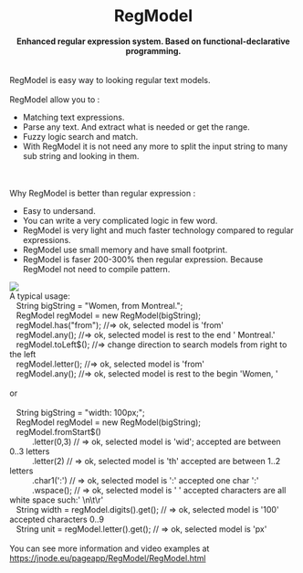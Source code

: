 <h1 style="text-align: center;" >RegModel 
</h1> 

<div style="text-align: center;font-weight: bold;" >Enhanced regular expression system. Based on functional-declarative programming.</div>

<br>
<br>RegModel is easy way to looking regular text models.
<br>
<br>RegModel allow you to :
<ul> 
  <li>Matching text expressions.</li>
  <li>Parse any text. And extract what is needed or get the range.</li>
  <li>Fuzzy logic search and match.</li>
  <li>With RegModel it is not need any more to split the input string to many sub string and looking in them.
	</li>
</ul>

<br>
<br>Why RegModel is better than regular expression :
<ul> 
  <li>Easy to undersand.</li>
  <li>You can write a very complicated logic in few word.</li>
	<li>RegModel is very light and much faster technology compared to regular expressions.</li>
	<li>RegModel use small memory and have small footprint.</li>
  <li>RegModel is faser 200-300% then regular expression. Because RegModel not need to compile pattern.</li>
</ul>

<img src="https://jnode.eu/version.jpg">
<br>A typical usage:
<br>&nbsp;&nbsp;&nbsp;String bigString = "Women, from Montreal.";
<br>&nbsp;&nbsp;&nbsp;RegModel regModel = new RegModel(bigString); 
<br>&nbsp;&nbsp;&nbsp;regModel.has("from");  //=> ok, selected model is 'from'
<br>&nbsp;&nbsp;&nbsp;regModel.any();		     //=> ok, selected model is rest to the end ' Montreal.'
<br>&nbsp;&nbsp;&nbsp;regModel.toLeft$();	   //=> change direction to search models from right to the left
<br>&nbsp;&nbsp;&nbsp;regModel.letter();	   //=> ok, selected model is 'from'
<br>&nbsp;&nbsp;&nbsp;regModel.any();		     //=> ok, selected model is rest to the begin 'Women, '
<br>		
<br>or
<br>		
<br>&nbsp;&nbsp;&nbsp;String bigString = "width:   100px;";
<br>&nbsp;&nbsp;&nbsp;RegModel regModel = new RegModel(bigString);
<br>&nbsp;&nbsp;&nbsp;regModel.fromStart$()
<br>&nbsp;&nbsp;&nbsp;&nbsp;&nbsp;&nbsp;&nbsp;&nbsp;&nbsp;&nbsp;.letter(0,3)	// => ok, selected model is 'wid'; accepted are between 0..3 letters
<br>&nbsp;&nbsp;&nbsp;&nbsp;&nbsp;&nbsp;&nbsp;&nbsp;&nbsp;&nbsp;.letter(2)	    // => ok, selected model is 'th' accepted are between 1..2 letters
<br>&nbsp;&nbsp;&nbsp;&nbsp;&nbsp;&nbsp;&nbsp;&nbsp;&nbsp;&nbsp;.char1(':')		// => ok, selected model is ':' accepted one char ':'
<br>&nbsp;&nbsp;&nbsp;&nbsp;&nbsp;&nbsp;&nbsp;&nbsp;&nbsp;&nbsp;.wspace();		// => ok, selected model is '   ' accepted characters are all white space such:' \n\t\r'
<br>&nbsp;&nbsp;&nbsp;String width = regModel.digits().get();	// => ok, selected model is '100' accepted characters 0..9
<br>&nbsp;&nbsp;&nbsp;String unit = regModel.letter().get();	// => ok, selected model is 'px'

<br>
<br>You can see more information and video examples at <a href="https://jnode.eu/pageapp/RegModel/RegModel.html?from=github">https://jnode.eu/pageapp/RegModel/RegModel.html</a>
